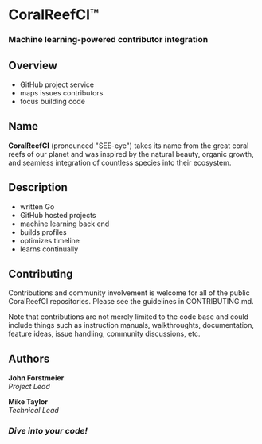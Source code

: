 # CoralReefCI&trade;

### Machine learning-powered contributor integration

## Overview

- GitHub project service
- maps issues contributors
- focus building code

## Name

**CoralReefCI** (pronounced "SEE-eye") takes its name from the great coral
reefs of our planet and was inspired by the natural beauty, organic growth, and
seamless integration of countless species into their ecosystem.  

## Description

- written Go
- GitHub hosted projects
- machine learning back end
- builds profiles
- optimizes timeline
- learns continually

## Contributing

Contributions and community involvement is welcome for all of the public
CoralReefCI repositories. Please see the guidelines in CONTRIBUTING.md.  

Note that contributions are not merely limited to the code base and could
include things such as instruction manuals, walkthroughts, documentation,
feature ideas, issue handling, community discussions, etc.  

## Authors

**John Forstmeier**  
*Project Lead*  

**Mike Taylor**  
*Technical Lead*

### *Dive into your code!*
